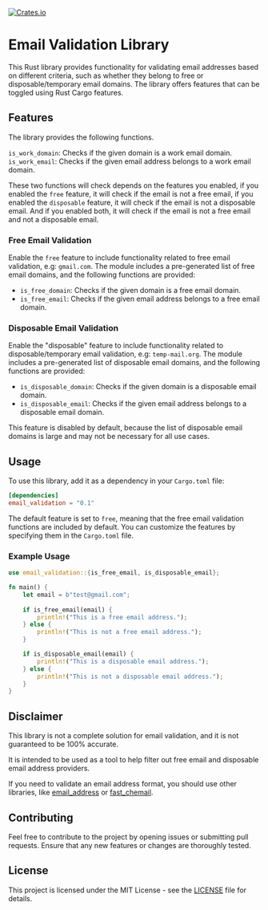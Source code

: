 [![Crates.io](https://img.shields.io/crates/v/email_provider_validator.svg?style=flat)](https://crates.io/crates/email_provider_validator)

# Email Validation Library

This Rust library provides functionality for validating email addresses based on different criteria,
such as whether they belong to free or disposable/temporary email domains.
The library offers features that can be toggled using Rust Cargo features.

## Features

The library provides the following functions.

`is_work_domain`: Checks if the given domain is a work email domain.
`is_work_email`: Checks if the given email address belongs to a work email domain.

These two functions will check depends on the features you enabled,
if you enabled the `free` feature, it will check if the email is not a free email,
if you enabled the `disposable` feature, it will check if the email is not a disposable email.
And if you enabled both, it will check if the email is not a free email and not a disposable email.

### Free Email Validation

Enable the `free` feature to include functionality related to free email validation, e.g: `gmail.com`.
The module includes a pre-generated list of free email domains, and the following functions are provided:

- `is_free_domain`: Checks if the given domain is a free email domain.
- `is_free_email`: Checks if the given email address belongs to a free email domain.

### Disposable Email Validation

Enable the "disposable" feature to include functionality related to disposable/temporary email validation, e.g: `temp-mail.org`. 
The module includes a pre-generated list of disposable email domains, and the following functions are provided:

- `is_disposable_domain`: Checks if the given domain is a disposable email domain.
- `is_disposable_email`: Checks if the given email address belongs to a disposable email domain.

This feature is disabled by default, because the list of disposable email domains is large and may not be necessary for all use cases.

## Usage

To use this library, add it as a dependency in your `Cargo.toml` file:

```toml
[dependencies]
email_validation = "0.1"
```

The default feature is set to `free`, meaning that the free email validation functions are included by default.
You can customize the features by specifying them in the `Cargo.toml` file.

### Example Usage

```rust
use email_validation::{is_free_email, is_disposable_email};

fn main() {
    let email = b"test@gmail.com";
    
    if is_free_email(email) {
        println!("This is a free email address.");
    } else {
        println!("This is not a free email address.");
    }

    if is_disposable_email(email) {
        println!("This is a disposable email address.");
    } else {
        println!("This is not a disposable email address.");
    }
}
```

## Disclaimer

This library is not a complete solution for email validation, and it is not guaranteed to be 100% accurate.

It is intended to be used as a tool to help filter out free email and disposable email address providers.

If you need to validate an email address format, you should use other libraries,
like [email_address](https://crates.io/crates/email_address) or [fast_chemail](https://crates.io/crates/fast_chemail/).

## Contributing

Feel free to contribute to the project by opening issues or submitting pull requests. Ensure that any new features or changes are thoroughly tested.

## License

This project is licensed under the MIT License - see the [LICENSE](LICENSE.md) file for details.
